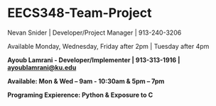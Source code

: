 # EECS348-Team-Project

Nevan Snider | Developer/Project Manager | 913-240-3206

Available Monday, Wednesday, Friday after 2pm | Tuesday after 4pm

**Ayoub Lamrani - Developer/Implementer | 913-313-1916 | ayoublamrani@ku.edu** 

**Available: Mon & Wed – 9am - 10:30am & 5pm – 7pm** 

**Programing Expierence: Python & Exposure to C** 

